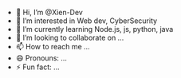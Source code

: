- 👋 Hi, I’m @Xien-Dev
- 👀 I’m interested in Web dev, CyberSecurity
- 🌱 I’m currently learning Node.js, js, python, java
- 💞️ I’m looking to collaborate on ...
- 📫 How to reach me ...
- 😄 Pronouns: ...
- ⚡ Fun fact: ...

<!---
Xien-Dev/Xien-Dev is a ✨ special ✨ repository because its `README.md` (this file) appears on your GitHub profile.
You can click the Preview link to take a look at your changes.
--->
